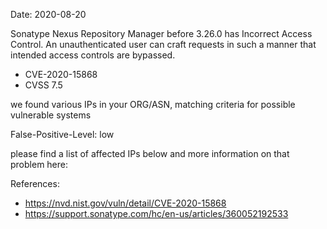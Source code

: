 Date: 2020-08-20

Sonatype Nexus Repository Manager before 3.26.0 
has Incorrect Access Control.
An unauthenticated user can craft requests in such a 
manner that intended access controls are bypassed.

- CVE-2020-15868
- CVSS 7.5



we found various IPs in your ORG/ASN,
matching criteria for possible vulnerable systems


False-Positive-Level: low


please find a list of affected IPs below
and more information on that problem here:

References:

- https://nvd.nist.gov/vuln/detail/CVE-2020-15868
- https://support.sonatype.com/hc/en-us/articles/360052192533

    
